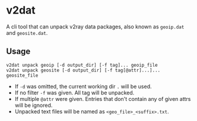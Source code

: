 # v2dat

A cli tool that can unpack v2ray data packages, also known as `geoip.dat` and `geosite.dat`.

## Usage

```shell
v2dat unpack geoip [-d output_dir] [-f tag]... geoip_file
v2dat unpack geosite [-d output_dir] [-f tag[@attr]...]... geosite_file
```

- If `-d` was omitted, the current working dir `.` will be used.
- If no filter `-f` was given. All tag will be unpacked.
- If multiple `@attr` were given. Entries that don't contain any of given attrs will be ignored.
- Unpacked text files will be named as `<geo_file>_<suffix>.txt`.